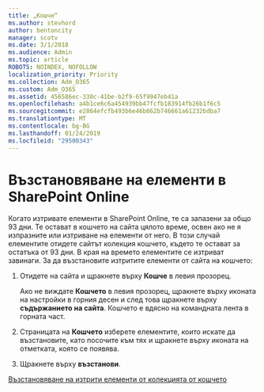 ```yaml
---
title: „Кошче“
ms.author: stevhord
author: bentoncity
manager: scotv
ms.date: 3/1/2018
ms.audience: Admin
ms.topic: article
ROBOTS: NOINDEX, NOFOLLOW
localization_priority: Priority
ms.collection: Adm_O365
ms.custom: Adm_O365
ms.assetid: 456586ec-330c-41be-b2f9-65f9947eb41a
ms.openlocfilehash: a4b1ce6c6a454939bb47fcfb183914fb26b1f6c5
ms.sourcegitcommit: e2864efcfb493b6e46b662b746661a61232bdba7
ms.translationtype: MT
ms.contentlocale: bg-BG
ms.lasthandoff: 01/24/2019
ms.locfileid: "29500343"
---
```

# <a name="restore-items-in-sharepoint-online"></a>Възстановяване на елементи в SharePoint Online

Когато изтривате елементи в SharePoint Online, те са запазени за общо 93 дни. Те остават в кошчето на сайта цялото време, освен ако не я изпразните или изтриване на елементи от него. В този случай елементите отидете сайтът колекция кошчето, където те остават за остатъка от 93 дни. В края на времето елементите се изтриват завинаги. За да възстановите изтритите елементи от сайта на кошчето:
  
1. Отидете на сайта и щракнете върху **Кошче** в левия прозорец. 
    
    Ако не виждате **Кошчето** в левия прозорец, щракнете върху иконата на настройки в горния десен и след това щракнете върху **съдържанието на сайта**. Кошчето е вдясно на командната лента в горната част.
    
2. Страницата на **Кошчето** изберете елементите, които искате да възстановите, като посочите към тях и щракнете върху иконата на отметката, която се появява. 
    
3. Щракнете върху **възстанови**.
    
[Възстановяване на изтрити елементи от колекцията от кошчето](https://go.microsoft.com/fwlink/?linkid=866439)
  

